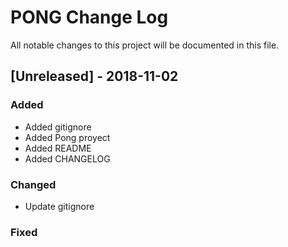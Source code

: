 # PONG Change Log

All notable changes to this project will be documented in this file.

## [Unreleased] - 2018-11-02
### Added
- Added gitignore
- Added Pong proyect
- Added README
- Added CHANGELOG

### Changed
- Update gitignore

### Fixed